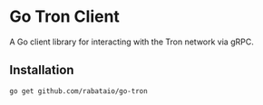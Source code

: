 # Go Tron Client

A Go client library for interacting with the Tron network via gRPC.

## Installation

```bash
go get github.com/rabataio/go-tron
```

